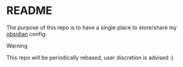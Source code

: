 # README

The purpose of this repo is to have a single place to store/share my [obsidian](https://obsidian.md/) config.

> [!warning]
> This repo will be periodically rebased, user discretion is advised :)
